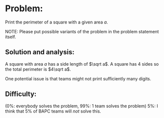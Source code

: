 # Problem:

Print the perimeter of a square with a given area $a$.

NOTE: Please put possible variants of the problem in the problem statement
itself.

## Solution and analysis:

A square with area $a$ has a side length of $\sqrt a$. A square has 4 sides so
the total perimeter is $4\sqrt a$.

One potential issue is that teams might not print sufficiently many digits.


## Difficulty:
(0%: everybody solves the problem, 99%: 1 team solves the problem)
5%: I think that 5% of BAPC teams will *not* solve this.
